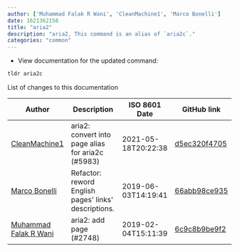 ```yaml
---
author: ['Muhammad Falak R Wani', 'CleanMachine1', 'Marco Bonelli']
date: 1621362158
title: "aria2"
description: "aria2, This command is an alias of `aria2c`."
categories: "common"
---
```

- View documentation for the updated command:

```bash
tldr aria2c
```
List of changes to this documentation


Author | Description | ISO 8601 Date | GitHub link
------|-----|-----|-----
[CleanMachine1](mailto:78213164+CleanMachine1@users.noreply.github.com) | aria2: convert into page alias for aria2c (#5983) | 2021-05-18T20:22:38 | [d5ec320f4705](https://github.com/tldr-pages/tldr/commit/d5ec320f470561b738573dd50b5a5ec68487c9fe)
[Marco Bonelli](mailto:marco@mebeim.net) | Refactor: reword English pages' links' descriptions. | 2019-06-03T14:19:41 | [66abb98ce935](https://github.com/tldr-pages/tldr/commit/66abb98ce935c0f4516bf30c4d6da72180d5a3ab)
[Muhammad Falak R Wani](mailto:falakreyaz@gmail.com) | aria2: add page (#2748) | 2019-02-04T15:11:39 | [6c9c8b9be9f2](https://github.com/tldr-pages/tldr/commit/6c9c8b9be9f2550178b7fbbf0e1a68b148cc920b)

